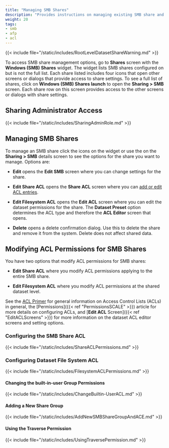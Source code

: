 ```yaml
---
title: "Managing SMB Shares"
description: "Provides instructions on managing existing SMB share and dataset ACL permissions."
weight: 20
tags:
- smb
- afp
- acl
---
```



{{< include file="/static/includes/RootLevelDatasetShareWarning.md" >}}

To access SMB share management options, go to **Shares** screen with the **Windows (SMB) Shares** widget.
The widget lists SMB shares configured on but is not the full list.
Each share listed includes four icons that open other screens or dialogs that provide access to share settings.
To see a full list of shares, click on **Windows (SMB) Shares <span class="material-icons">launch</span>** to open the **Sharing > SMB** screen.
Each share row on this screen provides access to the other screens or dialogs with share settings.

## Sharing Administrator Access
{{< include file="/static/includes/SharingAdminRole.md" >}}

## Managing SMB Shares
To manage an SMB share click the icons on the widget or use the <i class="fa fa-ellipsis-v" aria-hidden="true" title="Options"></i> on the **Sharing > SMB** details screen to see the options for the share you want to manage. Options are:

* **Edit** opens the **Edit SMB** screen where you can change settings for the share.
* **Edit Share ACL** opens the **Share ACL** screen where you can [add or edit ACL entries](#configuring-smb-share-acl).
* **Edit Filesystem ACL** opens the **Edit ACL** screen where you can edit the dataset permissions for the share.
  The **Dataset Preset** option determines the ACL type and therefore the **ACL Editor** screen that opens.

* **Delete** opens a delete confirmation dialog. Use this to delete the share and remove it from the system. Delete does not affect shared data.

## Modifying ACL Permissions for SMB Shares
You have two options that modify ACL permissions for SMB shares:

* **Edit Share ACL** where you modify ACL permissions applying to the entire SMB share.

* **Edit Filesystem ACL** where you modify ACL permissions at the shared dataset level.

See the [ACL Primer](https://www.truenas.com/docs/references/aclprimer/) for general information on Access Control Lists (ACLs) in general, the [Permissions]({{< ref "PermissionsSCALE" >}}) article for more details on configuring ACLs, and [**Edit ACL** Screen]({{< ref "EditACLScreens" >}}) for more information on the dataset ACL editor screens and setting options.

### Configuring the SMB Share ACL

{{< include file="/static/includes/ShareACLPermissions.md" >}}

### Configuring Dataset File System ACL

{{< include file="/static/includes/FilesystemACLPermissions.md" >}}

#### Changing the built-in-user Group Permissions

{{< include file="/static/includes/ChangeBuiltin-UserACL.md" >}}

#### Adding a New Share Group

{{< include file="/static/includes/AddNewSMBShareGroupAndACE.md" >}}

#### Using the Traverse Permission

{{< include file="/static/includes/UsingTraversePermission.md" >}}
